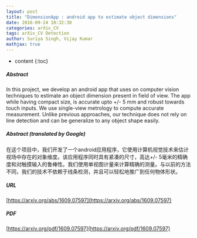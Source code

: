 ```yaml
---
layout: post
title: "DimensionApp : android app to estimate object dimensions"
date: 2016-09-24 10:32:30
categories: arXiv_CV
tags: arXiv_CV Detection
author: Suriya Singh, Vijay Kumar
mathjax: true
---
```


* content
{:toc}

##### Abstract
In this project, we develop an android app that uses on computer vision techniques to estimate an object dimension present in field of view. The app while having compact size, is accurate upto +/- 5 mm and robust towards touch inputs. We use single-view metrology to compute accurate measurement. Unlike previous approaches, our technique does not rely on line detection and can be generalize to any object shape easily.

##### Abstract (translated by Google)
在这个项目中，我们开发了一个android应用程序，它使用计算机视觉技术来估计视场中存在的对象维度。该应用程序同时具有紧凑的尺寸，高达+/- 5毫米的精确度和对触摸输入的鲁棒性。我们使用单视图计量来计算精确的测量。与以前的方法不同，我们的技术不依赖于线条检测，并且可以轻松地推广到任何物体形状。

##### URL
[https://arxiv.org/abs/1609.07597](https://arxiv.org/abs/1609.07597)

##### PDF
[https://arxiv.org/pdf/1609.07597](https://arxiv.org/pdf/1609.07597)

